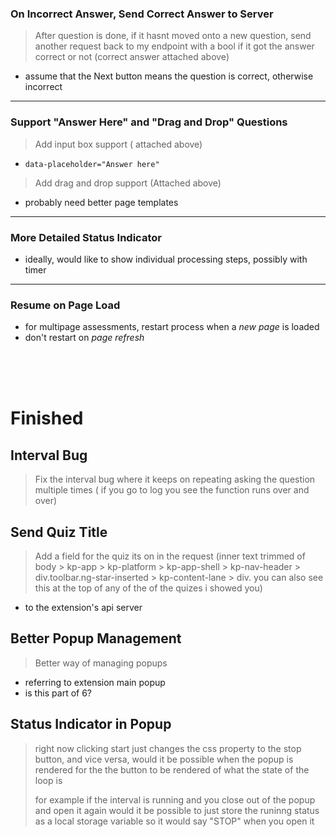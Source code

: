 ### On Incorrect Answer, Send Correct Answer to Server

> After question is done, if it hasnt moved onto a new question, send another request back to my endpoint with a bool if it got the answer correct or not (correct answer attached above)

- assume that the Next button means the question is correct, otherwise incorrect

---

### Support "Answer Here" and "Drag and Drop" Questions

> Add input box support ( attached above)

- `data-placeholder="Answer here"`

> Add drag and drop support (Attached above)

- probably need better page templates

---

### More Detailed Status Indicator

- ideally, would like to show individual processing steps, possibly with timer

---

### Resume on Page Load

- for multipage assessments, restart process when a _new page_ is loaded
- don't restart on _page refresh_

<br>
<br>
<br>

# Finished

## Interval Bug

> Fix the interval bug where it keeps on repeating asking the question multiple times ( if you go to log you see the function runs over and over)

## Send Quiz Title

> Add a field for the quiz its on in the request (inner text trimmed of body > kp-app > kp-platform > kp-app-shell > kp-nav-header > div.toolbar.ng-star-inserted > kp-content-lane > div. you can also see this at the top of any of the of the quizes i showed you)

- to the extension's api server

## Better Popup Management

> Better way of managing popups

- referring to extension main popup
- is this part of 6?

## Status Indicator in Popup

> right now clicking start just changes the css property to the stop button, and vice versa, would it be possible when the popup is rendered for the the button to be rendered of what the state of the loop is
>
> for example if the interval is running and you close out of the popup and open it again would it be possible to just store the runinng status as a local storage variable so it would say "STOP" when you open it
